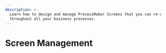 ```yaml
---
description: >-
  Learn how to design and manage ProcessMaker Screens that you can re-use
  throughout all your business processes.
---
```


# Screen Management

